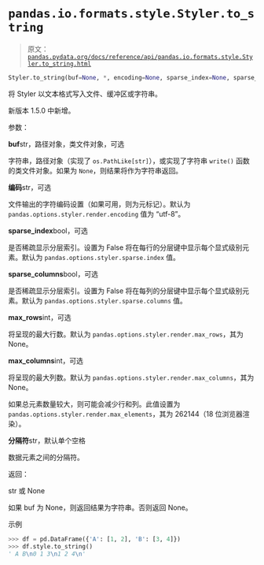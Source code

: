 # `pandas.io.formats.style.Styler.to_string`

> 原文：[`pandas.pydata.org/docs/reference/api/pandas.io.formats.style.Styler.to_string.html`](https://pandas.pydata.org/docs/reference/api/pandas.io.formats.style.Styler.to_string.html)

```py
Styler.to_string(buf=None, *, encoding=None, sparse_index=None, sparse_columns=None, max_rows=None, max_columns=None, delimiter=' ')
```

将 Styler 以文本格式写入文件、缓冲区或字符串。

新版本 1.5.0 中新增。

参数：

**buf**str，路径对象，类文件对象，可选

字符串，路径对象（实现了 `os.PathLike[str]`），或实现了字符串 `write()` 函数的类文件对象。如果为 `None`，则结果将作为字符串返回。

**编码**str，可选

文件输出的字符编码设置（如果可用，则为元标记）。默认为 `pandas.options.styler.render.encoding` 值为 “utf-8”。

**sparse_index**bool，可选

是否稀疏显示分层索引。设置为 False 将在每行的分层键中显示每个显式级别元素。默认为 `pandas.options.styler.sparse.index` 值。

**sparse_columns**bool，可选

是否稀疏显示分层索引。设置为 False 将在每列的分层键中显示每个显式级别元素。默认为 `pandas.options.styler.sparse.columns` 值。

**max_rows**int，可选

将呈现的最大行数。默认为 `pandas.options.styler.render.max_rows`，其为 None。

**max_columns**int，可选

将呈现的最大列数。默认为 `pandas.options.styler.render.max_columns`，其为 None。

如果总元素数量较大，则可能会减少行和列。此值设置为 `pandas.options.styler.render.max_elements`，其为 262144（18 位浏览器渲染）。

**分隔符**str，默认单个空格

数据元素之间的分隔符。

返回：

str 或 None

如果 buf 为 None，则返回结果为字符串。否则返回 None。

示例

```py
>>> df = pd.DataFrame({'A': [1, 2], 'B': [3, 4]})
>>> df.style.to_string()
' A B\n0 1 3\n1 2 4\n' 
```
